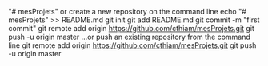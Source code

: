 "# mesProjets" 
or create a new repository on the command line
echo "# mesProjets" >> README.md
git init
git add README.md
git commit -m "first commit"
git remote add origin https://github.com/cthiam/mesProjets.git
git push -u origin master
…or push an existing repository from the command line
git remote add origin https://github.com/cthiam/mesProjets.git
git push -u origin master
